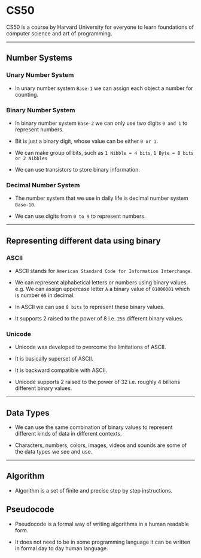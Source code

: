 # CS50

CS50 is a course by Harvard University for everyone to learn foundations of computer science and art of programming.

---

## Number Systems

### Unary Number System

- In unary number system `Base-1` we can assign each object a number for counting.

### Binary Number System

- In binary number system `Base-2` we can only use two digits `0 and 1` to represent numbers.

- Bit is just a binary digit, whose value can be either `0 or 1`.

- We can make group of bits, such as `1 Nibble = 4 bits`, `1 Byte = 8 bits or 2 Nibbles`

- We can use transistors to store binary information.

### Decimal Number System

- The number system that we use in daily life is decimal number system `Base-10`.

- We can use digits from `0 to 9` to represent numbers.

---

## Representing different data using binary

### ASCII

- ASCII stands for `American Standard Code for Information Interchange`.

- We can represent alphabetical letters or numbers using binary values. e.g. We can assign uppercase letter `A` a binary value of `01000001` which is number `65` in decimal.

- In ASCII we can use `8 bits` to represent these binary values.

- It supports 2 raised to the power of 8 i.e. `256` different binary values.

### Unicode

- Unicode was developed to overcome the limitations of ASCII.

- It is basically superset of ASCII.

- It is backward compatible with ASCII.

- Unicode supports 2 raised to the power of 32 i.e. roughly 4 billions different binary values.

---

## Data Types

- We can use the same combination of binary values to represent different kinds of data in different contexts.

- Characters, numbers, colors, images, videos and sounds are some of the data types we see and use.

---

## Algorithm

- Algorithm is a set of finite and precise step by step instructions.

## Pseudocode

- Pseudocode is a formal way of writing algorithms in a human readable form.

- It does not need to be in some programming language it can be written in formal day to day human language.
